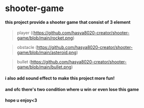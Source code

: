 # shooter-game
#### this project provide a shooter game that consist of 3 element 
> player ((https://github.com/hasya8020-creator/shooter-game/blob/main/rocket.png)

> obstacle (https://github.com/hasya8020-creator/shooter-game/blob/main/asteroid.png)

> bullet (https://github.com/hasya8020-creator/shooter-game/blob/main/bullet.png)
#### i also add sound effect to make this project more fun!
#### and ofc there's two condition where u win or even lose this game 
#### hope u enjoy<3

